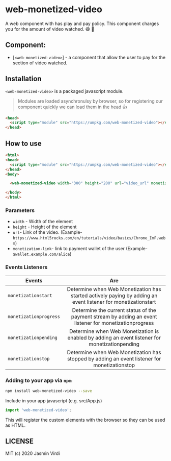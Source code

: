 # web-monetized-video
A web component with has play and pay policy. This component charges you for the amount of video watched. :smile: :dancer:

## Component:
* [`<web-monetized-video>`] - a component that allow the user to pay for the section of video watched.

## Installation
`<web-monetized-video>` is a packaged javascript module.
> Modules are loaded asynchronulsy by browser, so for registering our component quickly we can load them in the head :thumbsup:

```html
<head>
  <script type="module" src="https://unpkg.com/web-monetized-video"></script>
</head>
```

## How to use
```html
<html>
<head>
  <script type="module" src="https://unpkg.com/web-monetized-video"></script>
</head>
<body>

  <web-monetized-video width="300" height="200" url="video_url" monetization-link="payment_pointer"></web-monetized-video>

</body>
</html>
```

### Parameters
* `width` - Width of the element
* `height` - Height of the element
* `url`- Link of the video. (Example- `https://www.html5rocks.com/en/tutorials/video/basics/Chrome_ImF.webm`)
* `monetization-link`- link to payment wallet of the user (Example- `$wallet.example.com/alice`)

### Events Listeners
| Events        | Are           |
| ------------- |:-------------:| 
| `monetizationstart`      | Determine when Web Monetization has started actively paying by adding an event listener for monetizationstart  |
| `monetizationprogress`      | Determine the current status of the payment stream by adding an event listener for monetizationprogress |
| `monetizationpending` |Determine when Web Monetization is enabled by adding an event listener for monetizationpending |
| `monetizationstop` | Determine when Web Monetization has stopped by adding an event listener for monetizationstop |


### Adding to your app via `npm`

```bash
npm install web-monetized-video --save
```

Include in your app javascript (e.g. src/App.js)
```js
import 'web-monetized-video';
```
This will register the custom elements with the browser so they can be used as HTML.

## LICENSE

MIT (c) 2020 Jasmin Virdi
